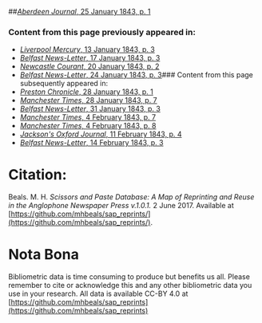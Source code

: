 ##[*Aberdeen Journal*, 25 January 1843, p. 1](https://mhbeals.github.io/sap_html/Aberdeen-Journal/Aberdeen-Journal-25-January-1843-p-1)

### Content from this page previously appeared in:
+ [*Liverpool Mercury*, 13 January 1843, p. 3](https://mhbeals.github.io/sap_html/Liverpool-Mercury/Liverpool-Mercury-13-January-1843-p-3)
+ [*Belfast News-Letter*, 17 January 1843, p. 3](https://mhbeals.github.io/sap_html/Belfast-News-Letter/Belfast-News-Letter-17-January-1843-p-3)
+ [*Newcastle Courant*, 20 January 1843, p. 2](https://mhbeals.github.io/sap_html/Newcastle-Courant/Newcastle-Courant-20-January-1843-p-2)
+ [*Belfast News-Letter*, 24 January 1843, p. 3](https://mhbeals.github.io/sap_html/Belfast-News-Letter/Belfast-News-Letter-24-January-1843-p-3)### Content from this page subsequently appeared in:
+ [*Preston Chronicle*, 28 January 1843, p. 1](https://mhbeals.github.io/sap_html/Preston-Chronicle/Preston-Chronicle-28-January-1843-p-1)
+ [*Manchester Times*, 28 January 1843, p. 7](https://mhbeals.github.io/sap_html/Manchester-Times/Manchester-Times-28-January-1843-p-7)
+ [*Belfast News-Letter*, 31 January 1843, p. 3](https://mhbeals.github.io/sap_html/Belfast-News-Letter/Belfast-News-Letter-31-January-1843-p-3)
+ [*Manchester Times*, 4 February 1843, p. 7](https://mhbeals.github.io/sap_html/Manchester-Times/Manchester-Times-4-February-1843-p-7)
+ [*Manchester Times*, 4 February 1843, p. 8](https://mhbeals.github.io/sap_html/Manchester-Times/Manchester-Times-4-February-1843-p-8)
+ [*Jackson's Oxford Journal*, 11 February 1843, p. 4](https://mhbeals.github.io/sap_html/Jackson's-Oxford-Journal/Jackson's-Oxford-Journal-11-February-1843-p-4)
+ [*Belfast News-Letter*, 14 February 1843, p. 3](https://mhbeals.github.io/sap_html/Belfast-News-Letter/Belfast-News-Letter-14-February-1843-p-3)
                    
# Citation: 

Beals. M. H. *Scissors and Paste Database: A Map of Reprinting and Reuse in the Anglophone Newspaper Press v.1.0.1.* 2 June 2017. Available at [https://github.com/mhbeals/sap_reprints/](https://github.com/mhbeals/sap_reprints/). 
                    
# Nota Bona

Bibliometric data is time consuming to produce but benefits us all. Please remember to cite or acknowledge this and any other bibliometric data you use in your research. All data is available CC-BY 4.0 at [https://github.com/mhbeals/sap_reprints](https://github.com/mhbeals/sap_reprints)